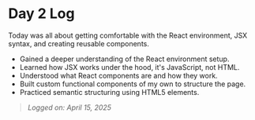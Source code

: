 # Day 2 Log

Today was all about getting comfortable with the React environment, JSX syntax, and creating reusable components.

- Gained a deeper understanding of the React environment setup.
- Learned how JSX works under the hood, it's JavaScript, not HTML.
- Understood what React components are and how they work.
- Built custom functional components of my own to structure the page.
- Practiced semantic structuring using HTML5 elements.

> *Logged on: April 15, 2025*